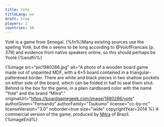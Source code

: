 ```yaml
---
title: Yoté
titleLang: wo
draft: true
players: 2
countries: SN
---
```


<p class="lead">
<span class="aka noun" lang="wo">Yoté</span> is a game from Senegal.
{%fn%}Many existing sources use the spelling <span class="aka noun" lang="wo">Yoté</span>, but the <i>o</i> seems to be long according to @VolofFrancais [p. 379] and evidence from native speakers online, so this should perhaps be Yooté.{%endfn%}
</p>

{%image src="pic1980286.jpg" alt="A photo of a wooden board game made out of unpainted MDF, with a 6×5 board contained in a triangular-patterened border. There are white and black pieces in two shallow pockets on either side of the board, which can be folded in half to seal them shut. Behind is the box for the game, in a plain cardboard color with the name “Yoté” and the brand “Mitra”." originalUrl="https://boardgamegeek.com/image/1980286/yote"
authorGiven="Fernando"
authorFamily="Tsukumo"
license="cc-by-nc"
licenseVersion="3.0"
noborder=true
size="wide"
copyrightYear=2014 %}
A commercial version of the game, produced by [Mitra](https://www.mitrajogos.com.br/) of Brazil.
{%imageEnd%}
